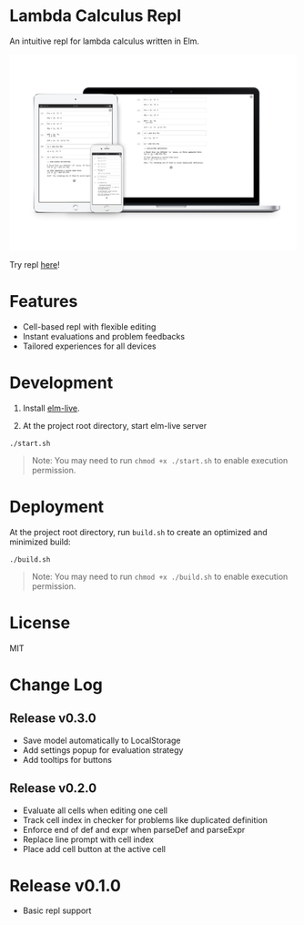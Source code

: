 # Lambda Calculus Repl

An intuitive repl for lambda calculus written in Elm.

![Repl Responsive Design Demo](./media/repl_responsive_demo.png)

Try repl [here](https://alienkevin.github.io/lambda-calculus-untyped/)!

# Features

* Cell-based repl with flexible editing
* Instant evaluations and problem feedbacks
* Tailored experiences for all devices

# Development
1. Install [elm-live](https://github.com/wking-io/elm-live).

2. At the project root directory, start elm-live server
```
./start.sh
```
> Note: You may need to run `chmod +x ./start.sh` to enable execution permission.

# Deployment
At the project root directory, run `build.sh` to create an optimized and minimized build:
```
./build.sh
```
> Note: You may need to run `chmod +x ./build.sh` to enable execution permission.

# License
MIT

# Change Log

## Release v0.3.0

* Save model automatically to LocalStorage
* Add settings popup for evaluation strategy
* Add tooltips for buttons

## Release v0.2.0

* Evaluate all cells when editing one cell
* Track cell index in checker for problems like duplicated definition
* Enforce end of def and expr when parseDef and parseExpr
* Replace line prompt with cell index
* Place add cell button at the active cell

# Release v0.1.0

* Basic repl support